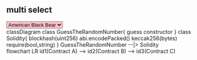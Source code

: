<script src='https://unpkg.com/mermaid@8.1.0/dist/mermaid.min.js'></script>

<link rel="stylesheet" href="css/jquery.markdown.css" type="text/css" />
<div id="markdown-editor"></div>
<script type="text/javascript" src="css/jquery.markdown.js"></script>

## multi select

<select class="test">
  <option value="1">American Black Bear</option>
  <option value="2">Asiatic Black Bear</option>
  <option value="3">Brown Bear</option>
  <option value="4">Giant Panda</option>
  <option value="5">Sloth Bear</option>
  <option value="6">Sun Bear</option>
  <option value="7">Polar Bear</option>
  <option value="8">Spectacled Bear</option>
</select>

<script type="text/javascript">
    $(document).ready(function () {
    $("#test").CreateMultiCheckBox({ width: '230px',
                defaultText : 'Select Below', height:'250px' });
    });
</script>

<style>
.test{
    background-color:pink;
}
</style>

<div class='mermaid'>
classDiagram
	class GuessTheRandomNumber{
		guess
		constructor
	}
	class Solidity{
		blockhash(uint256)
		abi.encodePacked()
		keccak256(bytes)
		require(bool,string)
	}
GuessTheRandomNumber --|> Solidity
</div>

<div class='mermaid'>
flowchart LR
    id1(Contract A) --> id2(Contract B) --> id3(Contract C)
</div>